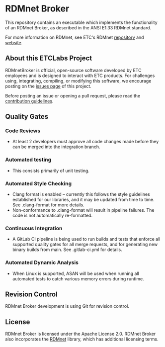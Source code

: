 # RDMnet Broker

This repository contains an executable which implements the functionality of an
RDMnet Broker, as described in the ANSI E1.33 RDMnet standard.

For more information on RDMnet, see ETC's RDMnet
[repository](https://github.com/ETCLabs/RDMnet) and
[website](https://etclabs.github.io/RDMnet).

## About this ETCLabs Project

RDMnetBroker is official, open-source software developed by ETC employees and
is designed to interact with ETC products. For challenges using, integrating,
compiling, or modifying this software, we encourage posting on the
[issues page](https://github.com/ETCLabs/RDMnetBroker/issues) of this project.

Before posting an issue or opening a pull request, please read the
[contribution guidelines](./CONTRIBUTING.md).

## Quality Gates

### Code Reviews

* At least 2 developers must approve all code changes made before they can be merged into the integration branch.

### Automated testing

* This consists primarily of unit testing.

### Automated Style Checking

* Clang format is enabled – currently this follows the style guidelines established for our libraries,
 and it may be updated from time to time. See .clang-format for more details.
* Non-conformance to .clang-format will result in pipeline failures.  The code is not automatically re-formatted.

### Continuous Integration

* A GitLab CI pipeline is being used to run builds and tests that enforce all supported quality gates for all merge
requests, and for generating new binary builds from main. See .gitlab-ci.yml for details.

### Automated Dynamic Analysis

* When Linux is supported, ASAN will be used when running all automated tests to catch various memory errors during runtime.

## Revision Control

RDMnet Broker development is using Git for revision control.

## License

RDMnet Broker is licensed under the Apache License 2.0. RDMnet Broker also incorporates the [RDMnet](https://github.com/ETCLabs/RDMnet) library, which has additional licensing terms.
